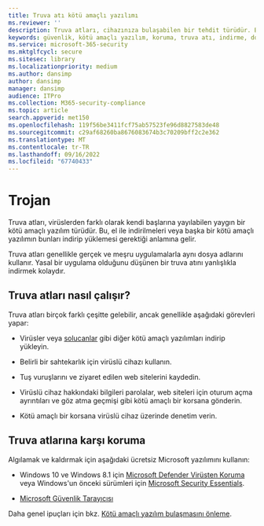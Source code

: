 ```yaml
---
title: Truva atı kötü amaçlı yazılımı
ms.reviewer: ''
description: Truva atları, cihazınıza bulaşabilen bir tehdit türüdür. Bu sayfa size bunların ne olduğunu ve bunları nasıl kaldırabileceğinizi bildirir.
keywords: güvenlik, kötü amaçlı yazılım, koruma, truva atı, indirme, dosya, enfeksiyon, Truva atları, virüs, koruma, temizleme, kaldırma, kötü amaçlı yazılımdan koruma, virüsten koruma, WDSI, MMPC, Microsoft Kötü Amaçlı Yazılımdan Koruma Merkezi, kötü amaçlı yazılım türleri
ms.service: microsoft-365-security
ms.mktglfcycl: secure
ms.sitesec: library
ms.localizationpriority: medium
ms.author: dansimp
author: dansimp
manager: dansimp
audience: ITPro
ms.collection: M365-security-compliance
ms.topic: article
search.appverid: met150
ms.openlocfilehash: 119f56be3411fcf75ab57523fe96d8827583de48
ms.sourcegitcommit: c29af68260ba8676083674b3c70209bff2c2e362
ms.translationtype: MT
ms.contentlocale: tr-TR
ms.lasthandoff: 09/16/2022
ms.locfileid: "67740433"
---
```

# <a name="trojans"></a>Trojan

Truva atları, virüslerden farklı olarak kendi başlarına yayılabilen yaygın bir kötü amaçlı yazılım türüdür. Bu, el ile indirilmeleri veya başka bir kötü amaçlı yazılımın bunları indirip yüklemesi gerektiği anlamına gelir.

Truva atları genellikle gerçek ve meşru uygulamalarla aynı dosya adlarını kullanır. Yasal bir uygulama olduğunu düşünen bir truva atını yanlışlıkla indirmek kolaydır.

## <a name="how-trojans-work"></a>Truva atları nasıl çalışır?

Truva atları birçok farklı çeşitte gelebilir, ancak genellikle aşağıdaki görevleri yapar:

- Virüsler veya [solucanlar](worms-malware.md) gibi diğer kötü amaçlı yazılımları indirip yükleyin.

- Belirli bir sahtekarlık için virüslü cihazı kullanın.

- Tuş vuruşlarını ve ziyaret edilen web sitelerini kaydedin.

- Virüslü cihaz hakkındaki bilgileri parolalar, web siteleri için oturum açma ayrıntıları ve göz atma geçmişi gibi kötü amaçlı bir korsana gönderin.

- Kötü amaçlı bir korsana virüslü cihaz üzerinde denetim verin.

## <a name="how-to-protect-against-trojans"></a>Truva atlarına karşı koruma

Algılamak ve kaldırmak için aşağıdaki ücretsiz Microsoft yazılımını kullanın:

- Windows 10 ve Windows 8.1 için [Microsoft Defender Virüsten Koruma](/microsoft-365/security/defender-endpoint/microsoft-defender-antivirus-in-windows-10) veya Windows'un önceki sürümleri için [Microsoft Security Essentials](https://www.microsoft.com/download/details.aspx?id=5201).

- [Microsoft Güvenlik Tarayıcısı](safety-scanner-download.md)

Daha genel ipuçları için bkz. [Kötü amaçlı yazılım bulaşmasını önleme](prevent-malware-infection.md).